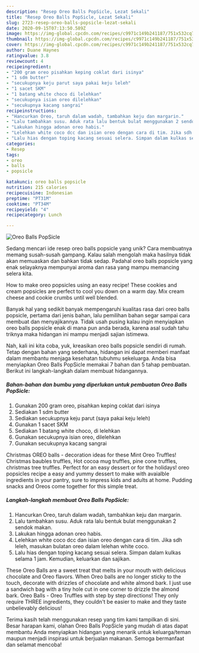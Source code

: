 ```yaml
---
description: "Resep Oreo Balls PopSicle, Lezat Sekali"
title: "Resep Oreo Balls PopSicle, Lezat Sekali"
slug: 2723-resep-oreo-balls-popsicle-lezat-sekali
date: 2020-09-15T07:13:50.589Z
image: https://img-global.cpcdn.com/recipes/c9971c149b241187/751x532cq70/oreo-balls-popsicle-foto-resep-utama.jpg
thumbnail: https://img-global.cpcdn.com/recipes/c9971c149b241187/751x532cq70/oreo-balls-popsicle-foto-resep-utama.jpg
cover: https://img-global.cpcdn.com/recipes/c9971c149b241187/751x532cq70/oreo-balls-popsicle-foto-resep-utama.jpg
author: Duane Haynes
ratingvalue: 3.8
reviewcount: 4
recipeingredient:
- "200 gram oreo pisahkan keping coklat dari isinya"
- "1 sdm butter"
- "secukupnya keju parut saya pakai keju leleh"
- "1 sacet SKM"
- "1 batang white choco di lelehkan"
- "secukupnya isian oreo dilelehkan"
- "secukupnya kacang sangrai"
recipeinstructions:
- "Hancurkan Oreo, taruh dalam wadah, tambahkan keju dan margarin."
- "Lalu tambahkan susu. Aduk rata lalu bentuk bulat menggunakan 2 sendok makan."
- "Lakukan hingga adonan oreo habis."
- "Lelehkan white coco dcc dan isian oreo dengan cara di tim. Jika sdh leleh, masukan bulatan oreo dalam lelehan white coco."
- "Lalu hias dengan toping kacang sesuai selera. Simpan dalam kulkas selama 1 jam. Kemudian, keluarkan dan sajikan."
categories:
- Resep
tags:
- oreo
- balls
- popsicle

katakunci: oreo balls popsicle 
nutrition: 215 calories
recipecuisine: Indonesian
preptime: "PT31M"
cooktime: "PT34M"
recipeyield: "4"
recipecategory: Lunch

---
```



![Oreo Balls PopSicle](https://img-global.cpcdn.com/recipes/c9971c149b241187/751x532cq70/oreo-balls-popsicle-foto-resep-utama.jpg)

Sedang mencari ide resep oreo balls popsicle yang unik? Cara membuatnya memang susah-susah gampang. Kalau salah mengolah maka hasilnya tidak akan memuaskan dan bahkan tidak sedap. Padahal oreo balls popsicle yang enak selayaknya mempunyai aroma dan rasa yang mampu memancing selera kita.

How to make oreo popsicles using an easy recipe! These cookies and cream popsicles are perfect to cool you down on a warm day. Mix cream cheese and cookie crumbs until well blended.

Banyak hal yang sedikit banyak mempengaruhi kualitas rasa dari oreo balls popsicle, pertama dari jenis bahan, lalu pemilihan bahan segar sampai cara membuat dan menyajikannya. Tidak usah pusing kalau ingin menyiapkan oreo balls popsicle enak di mana pun anda berada, karena asal sudah tahu triknya maka hidangan ini mampu menjadi sajian istimewa.


Nah, kali ini kita coba, yuk, kreasikan oreo balls popsicle sendiri di rumah. Tetap dengan bahan yang sederhana, hidangan ini dapat memberi manfaat dalam membantu menjaga kesehatan tubuhmu sekeluarga. Anda bisa menyiapkan Oreo Balls PopSicle memakai 7 bahan dan 5 tahap pembuatan. Berikut ini langkah-langkah dalam membuat hidangannya.

<!--inarticleads1-->

##### Bahan-bahan dan bumbu yang diperlukan untuk pembuatan Oreo Balls PopSicle:

1. Gunakan 200 gram oreo, pisahkan keping coklat dari isinya
1. Sediakan 1 sdm butter
1. Sediakan secukupnya keju parut (saya pakai keju leleh)
1. Gunakan 1 sacet SKM
1. Sediakan 1 batang white choco, di lelehkan
1. Gunakan secukupnya isian oreo, dilelehkan
1. Gunakan secukupnya kacang sangrai


Christmas OREO balls - decoration ideas for these Mint Oreo Truffles! Christmas baubles truffles, Hot cocoa mug truffles, pine cone truffles, christmas tree truffles. Perfect for an easy dessert or for the holidays! oreo popsicles recipe a easy and yummy dessert to make with avaialble ingredients in your pantry, sure to impress kids and adults at home. Pudding snacks and Oreos come together for this simple treat. 

<!--inarticleads2-->

##### Langkah-langkah membuat Oreo Balls PopSicle:

1. Hancurkan Oreo, taruh dalam wadah, tambahkan keju dan margarin.
1. Lalu tambahkan susu. Aduk rata lalu bentuk bulat menggunakan 2 sendok makan.
1. Lakukan hingga adonan oreo habis.
1. Lelehkan white coco dcc dan isian oreo dengan cara di tim. Jika sdh leleh, masukan bulatan oreo dalam lelehan white coco.
1. Lalu hias dengan toping kacang sesuai selera. Simpan dalam kulkas selama 1 jam. Kemudian, keluarkan dan sajikan.


These Oreo Balls are a sweet treat that melts in your mouth with delicious chocolate and Oreo flavors. When Oreo balls are no longer sticky to the touch, decorate with drizzles of chocolate and white almond bark. I just use a sandwich bag with a tiny hole cut in one corner to drizzle the almond bark. Oreo Balls - Oreo Truffles with step by step directions! They only require THREE ingredients, they couldn&#39;t be easier to make and they taste unbelievably delicious! 

Terima kasih telah menggunakan resep yang tim kami tampilkan di sini. Besar harapan kami, olahan Oreo Balls PopSicle yang mudah di atas dapat membantu Anda menyiapkan hidangan yang menarik untuk keluarga/teman maupun menjadi inspirasi untuk berjualan makanan. Semoga bermanfaat dan selamat mencoba!
